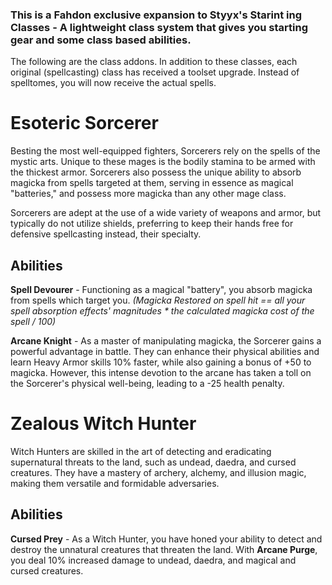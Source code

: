 ### This is a Fahdon exclusive expansion to Styyx's Starint ing Classes - A lightweight class system that gives you starting gear and some class based abilities.

The following are the class addons. In addition to these classes, each original (spellcasting) class has received a toolset upgrade. Instead of spelltomes, you will now receive the actual spells.

# Esoteric Sorcerer
Besting the most well-equipped fighters, Sorcerers rely on the spells of the mystic arts. Unique to these mages is the bodily stamina to be armed with the thickest armor. Sorcerers also possess the unique ability to absorb magicka from spells targeted at them, serving in essence as magical "batteries," and possess more magicka than any other mage class.

Sorcerers are adept at the use of a wide variety of weapons and armor, but typically do not utilize shields, preferring to keep their hands free for defensive spellcasting instead, their specialty.

## Abilities

**Spell Devourer** - Functioning as a magical "battery", you absorb magicka from spells which target you. *(Magicka Restored on spell hit == all your spell absorption effects' magnitudes * the calculated magicka cost of the spell / 100)*

**Arcane Knight** - As a master of manipulating magicka, the Sorcerer gains a powerful advantage in battle. They can enhance their physical abilities and learn Heavy Armor skills 10% faster, while also gaining a bonus of +50 to magicka. However, this intense devotion to the arcane has taken a toll on the Sorcerer's physical well-being, leading to a -25 health penalty.

# Zealous Witch Hunter
Witch Hunters are skilled in the art of detecting and eradicating supernatural threats to the land, such as undead, daedra, and cursed creatures. They have a mastery of archery, alchemy, and illusion magic, making them versatile and formidable adversaries.

## Abilities

**Cursed Prey** - As a Witch Hunter, you have honed your ability to detect and destroy the unnatural creatures that threaten the land. With **Arcane Purge**, you deal 10% increased damage to undead, daedra, and magical and cursed creatures.


